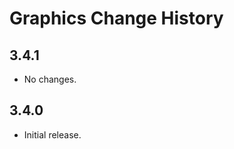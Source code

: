 Graphics Change History
=======================

3.4.1
-----

-   No changes.

3.4.0
-----

-   Initial release.
